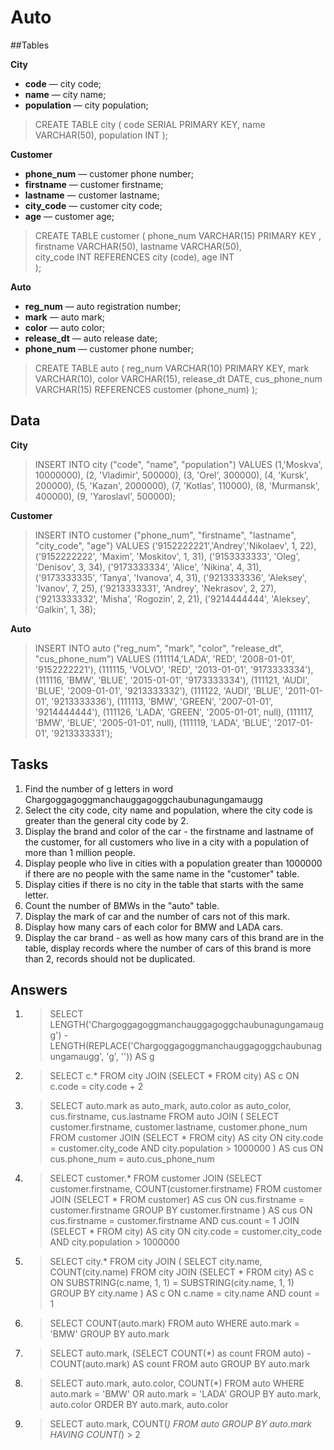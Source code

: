 # Auto

##Tables

**City**

* **code** — city code;
* **name** — city name;
* **population** — city population;

> CREATE TABLE city (
> code SERIAL PRIMARY KEY,
> name VARCHAR(50),
> population INT
> );

**Customer**

* **phone_num** — customer phone number;
* **firstname** — customer firstname;
* **lastname** — customer lastname;
* **city_code** — customer city code;
* **age** — customer age;

> CREATE TABLE customer (
> phone_num VARCHAR(15) PRIMARY KEY ,
> firstname VARCHAR(50),
> lastname VARCHAR(50),  
> city_code INT REFERENCES city (code),
> age INT	 
> );

**Auto**

* **reg_num** — auto registration number;
* **mark** — auto mark;
* **color** — auto color;
* **release_dt** — auto release date;
* **phone_num** — customer phone number;

> CREATE TABLE auto (
> reg_num VARCHAR(10) PRIMARY KEY,
> mark VARCHAR(10),
> color VARCHAR(15),
> release_dt DATE,
> cus_phone_num  VARCHAR(15) REFERENCES customer (phone_num)
> );

## Data

**City**

> INSERT INTO city ("code", "name", "population")
> VALUES (1,'Moskva', 10000000),
> (2, 'Vladimir', 500000),
> (3, 'Orel', 300000),
> (4, 'Kursk', 200000),
> (5, 'Kazan', 2000000),
> (7, 'Kotlas', 110000),
> (8, 'Murmansk', 400000),
> (9, 'Yaroslavl', 500000);

**Customer**

> INSERT INTO customer ("phone_num", "firstname", "lastname", "city_code", "age")
> VALUES ('9152222221','Andrey','Nikolaev', 1, 22),
> ('9152222222', 'Maxim', 'Moskitov', 1, 31),
> ('9153333333', 'Oleg', 'Denisov', 3, 34),
> ('9173333334', 'Alice', 'Nikina', 4, 31),
> ('9173333335', 'Tanya', 'Ivanova', 4, 31),
> ('9213333336', 'Aleksey', 'Ivanov', 7, 25),
> ('9213333331', 'Andrey', 'Nekrasov', 2, 27),
> ('9213333332', 'Misha', 'Rogozin', 2, 21),
> ('9214444444', 'Aleksey', 'Galkin', 1, 38);

**Auto**

> INSERT INTO auto ("reg_num", "mark", "color", "release_dt", "cus_phone_num") 
> VALUES (111114,'LADA', 'RED', '2008-01-01', '9152222221'),
> (111115, 'VOLVO', 'RED', '2013-01-01', '9173333334'),
> (111116, 'BMW', 'BLUE', '2015-01-01', '9173333334'),
> (111121, 'AUDI', 'BLUE', '2009-01-01', '9213333332'),
> (111122, 'AUDI', 'BLUE', '2011-01-01', '9213333336'),
> (111113, 'BMW', 'GREEN', '2007-01-01', '9214444444'),
> (111126, 'LADA', 'GREEN', '2005-01-01', null),
> (111117, 'BMW', 'BLUE', '2005-01-01', null),
> (111119, 'LADA', 'BLUE', '2017-01-01', '9213333331');

## Tasks

 1. Find the number of g letters in word Chargoggagoggmanchauggagoggchaubunagungamaugg
 2. Select the city code, city name and population, where the city code is greater than the general city code by 2.
 3. Display the brand and color of the car - the firstname and lastname of the customer, for all customers who live in a city with a population of more than 1 million people.
 4. Display people who live in cities with a population greater than 1000000 if there are no people with the same name in the "customer" table.
 5. Display cities if there is no city in the table that starts with the same letter.
 6. Count the number of BMWs in the "auto" table.
 7. Display the mark of car and the number of cars not of this mark.
 8. Display how many cars of each color for BMW and LADA cars.
 9. Display the car brand - as well as how many cars of this brand are in the table, display records where the number of cars of this brand is more than 2, records should not be duplicated.
 
## Answers

 1. > SELECT LENGTH('Chargoggagoggmanchauggagoggchaubunagungamaugg') - LENGTH(REPLACE('Chargoggagoggmanchauggagoggchaubunagungamaugg', 'g', '')) AS g

 2. > SELECT c.* FROM city
    > JOIN (SELECT * FROM city) AS c ON c.code = city.code + 2

 3. > SELECT auto.mark as auto_mark, auto.color as auto_color, cus.firstname, cus.lastname FROM auto
    > JOIN (
    > SELECT customer.firstname, customer.lastname, customer.phone_num FROM customer
    > JOIN (SELECT * FROM city) AS city ON city.code = customer.city_code AND city.population > 1000000
    > ) AS cus ON cus.phone_num = auto.cus_phone_num
 
 4. > SELECT customer.* FROM customer
    > JOIN (SELECT customer.firstname, COUNT(customer.firstname) FROM customer
    > JOIN (SELECT * FROM customer) AS cus ON cus.firstname = customer.firstname
    > GROUP BY customer.firstname
    > ) AS cus ON cus.firstname = customer.firstname AND cus.count = 1
    > JOIN (SELECT * FROM city) AS city ON city.code = customer.city_code AND city.population > 1000000
    
 5. > SELECT city.* FROM city
    > JOIN (
    > SELECT city.name, COUNT(city.name) FROM city
    > JOIN (SELECT * FROM city) AS c ON SUBSTRING(c.name, 1, 1) = SUBSTRING(city.name, 1, 1)
    > GROUP BY city.name
    > ) AS c ON c.name = city.name AND count = 1
 
 6. > SELECT COUNT(auto.mark) FROM auto
    > WHERE auto.mark = 'BMW'
    > GROUP BY auto.mark
    
 7. > SELECT auto.mark, (SELECT COUNT(*) as count FROM auto) - COUNT(auto.mark) AS count  FROM auto
    > GROUP BY auto.mark
    
 8. > SELECT auto.mark, auto.color, COUNT(*) FROM auto
    > WHERE auto.mark = 'BMW' OR auto.mark = 'LADA'
    > GROUP BY auto.mark, auto.color
    > ORDER BY auto.mark, auto.color
    
 9. > SELECT auto.mark, COUNT(*) FROM auto
    > GROUP BY auto.mark
    > HAVING COUNT(*) > 2
